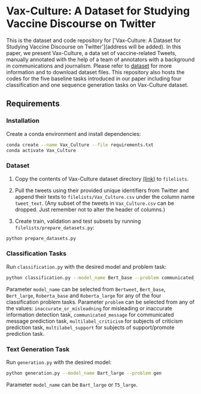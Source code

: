 # Vax-Culture: A Dataset for Studying Vaccine Discourse on Twitter
This is the dataset and code repository for ['Vax-Culture: A Dataset for Studying Vaccine Discourse on Twitter'](address will be added). In this paper, we present Vax-Culture, a data set of vaccine-related Tweets, manually annotated with the help of a team of annotators with a background in communications and journalism. Please refer to [dataset](https://github.com/mrzarei5/Vax-Culture/tree/main/dataset) for more information and to download dataset files. This repository also hosts the codes for the five baseline tasks introduced in our paper including four classification and one sequence generation tasks on Vax-Culture dataset.

## Requirements
### Installation
Create a conda environment and install dependencies:
```bash
conda create --name Vax_Culture --file requirements.txt
conda activate Vax_Culture
```

### Dataset
1. Copy the contents of Vax-Culture dataset directory [(link)]('https://github.com/mrzarei5/Vax-Culture/tree/main/dataset) to `filelists`. 

2. Pull the tweets using their provided unique identifiers from Twitter and append their texts to `filelists/Vax_Culture.csv` under the column name `tweet_text`. (Any subset of the tweets in `Vax_Culture.csv` can be dropped. Just remember not to alter the header of columns.)

3. Create train, validation and test subsets by running `filelists/prepare_datasets.py`:
```bash
python prepare_datasets.py
```

### Classification Tasks
Run `classification.py` with the desired model and problem task:
```bash
python classification.py --model_name Bert_base --problem communicated_message
```
Parameter `model_name` can be selected from `Bertweet`, `Bert_base`, `Bert_large`, `Roberta_base` and `Roberta_large` for any of the four classification problem tasks.
Parameter `problem` can be selected from any of the values: `inaccurate_or_misleadning` for misleading or inaccurate information detection task, `communicated_message` for communicated message prediction task, `multilabel_criticism` for subjects of criticism prediction task, `multilabel_support` for subjects of support/promote prediction task.

### Text Generation Task
Run `generation.py` with the desired model:
```bash
python generation.py --model_name Bart_large --problem gen
```
Parameter `model_name` can be `Bart_large` or `T5_large`.







